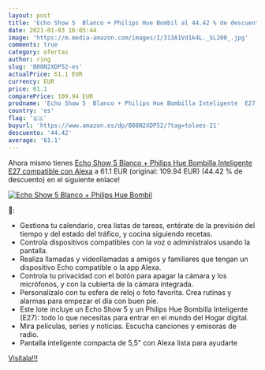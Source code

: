 ```yaml
---
layout: post
title: 'Echo Show 5  Blanco + Philips Hue Bombil al 44.42 % de descuento'
date: 2021-01-03 16:05:44
image: 'https://m.media-amazon.com/images/I/313A1Vd1k4L._SL200_.jpg'
comments: true
category: ofertas
author: ring
slug: 'B08N2XDP52-es'
actualPrice: 61.1 EUR
currency: EUR
price: 61.1
comparePrice: 109.94 EUR
prodname: 'Echo Show 5  Blanco + Philips Hue Bombilla Inteligente  E27   compatible con Alexa'
country: 'es'
flag: '🇪🇸'
buyurl: 'https://www.amazon.es/dp/B08N2XDP52/?tag=tolees-21'
descuento: '44.42'
average: '61.1'
---
```


Ahora mismo tienes [Echo Show 5  Blanco + Philips Hue Bombilla Inteligente  E27   compatible con Alexa](https://www.amazon.es/dp/B08N2XDP52/?tag=tolees-21) a 61.1 EUR (original: 109.94 EUR) (44.42 %  de descuento) en el siguiente enlace!

[![Echo Show 5  Blanco + Philips Hue Bombil](https://m.media-amazon.com/images/I/313A1Vd1k4L._SL200_.jpg)](https://www.amazon.es/dp/B08N2XDP52/?tag=tolees-21)

🔎:

- Gestiona tu calendario, crea listas de tareas, entérate de la previsión del tiempo y del estado del tráfico, y cocina siguiendo recetas.
- Controla dispositivos compatibles con la voz o adminístralos usando la pantalla.
- Realiza llamadas y videollamadas a amigos y familiares que tengan un dispositivo Echo compatible o la app Alexa.
- Controla tu privacidad con el botón para apagar la cámara y los micrófonos, y con la cubierta de la cámara integrada.
- Personalízalo con tu esfera de reloj o foto favorita. Crea rutinas y alarmas para empezar el día con buen pie.
- Este lote incluye un Echo Show 5 y un Philips Hue Bombilla Inteligente (E27): todo lo que necesitas para entrar en el mundo del Hogar digital.
- Mira películas, series y noticias. Escucha canciones y emisoras de radio.
- Pantalla inteligente compacta de 5,5" con Alexa lista para ayudarte

[Visítala!!!](https://www.amazon.es/dp/B08N2XDP52/?tag=tolees-21)
